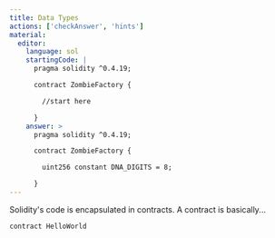 ```yaml
---
title: Data Types
actions: ['checkAnswer', 'hints']
material: 
  editor:
    language: sol
    startingCode: |
      pragma solidity ^0.4.19;

      contract ZombieFactory {

        //start here

      }
    answer: >
      pragma solidity ^0.4.19;

      contract ZombieFactory {

        uint256 constant DNA_DIGITS = 8;

      }
---
```


Solidity's code is encapsulated in contracts. A contract is basically...

```
contract HelloWorld

```


